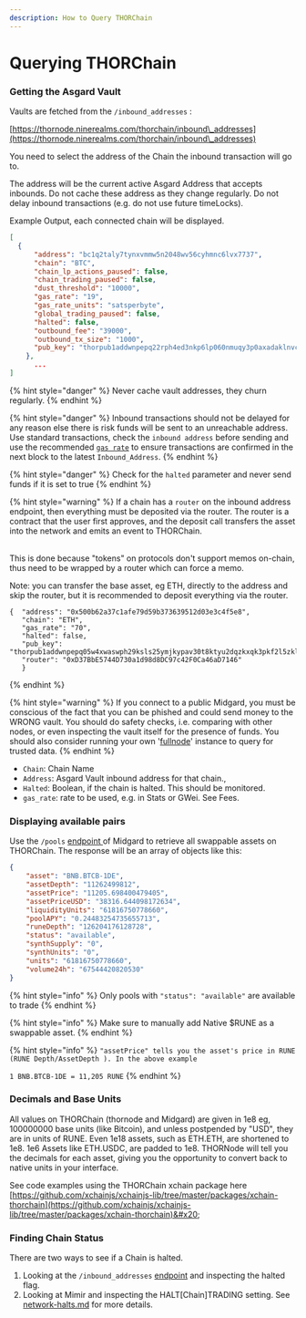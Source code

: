 ```yaml
---
description: How to Query THORChain
---
```


# Querying THORChain

### Getting the Asgard Vault

Vaults are fetched from the `/inbound_addresses` :

[https://thornode.ninerealms.com/thorchain/inbound\_addresses](https://thornode.ninerealms.com/thorchain/inbound\_addresses)

You need to select the address of the Chain the inbound transaction will go to.&#x20;

The address will be the current active Asgard Address that accepts inbounds. Do not cache these address as they change regularly. Do not delay inbound transactions (e.g. do not use future timeLocks).

Example Output, each connected chain will be displayed.&#x20;

```json
[
  {
      "address": "bc1q2taly7tynxvmmw5n2048wv56cyhmnc6lvx7737",
      "chain": "BTC",
      "chain_lp_actions_paused": false,
      "chain_trading_paused": false,
      "dust_threshold": "10000",
      "gas_rate": "19",
      "gas_rate_units": "satsperbyte",
      "global_trading_paused": false,
      "halted": false,
      "outbound_fee": "39000",
      "outbound_tx_size": "1000",
      "pub_key": "thorpub1addwnpepq22rph4ed3nkp6lp060nmuqy3p0axadaklnvcs4qfrgyq6zl0rrux9jxkxj"
    },
      ...
]
```

{% hint style="danger" %}
Never cache vault addresses, they churn regularly.&#x20;
{% endhint %}

{% hint style="danger" %}
Inbound transactions should not be delayed for any reason else there is risk funds will be sent to an unreachable address. Use standard transactions, check the `inbound address` before sending and use the recommended [`gas rate`](querying-thorchain.md#getting-the-asgard-vault) to ensure transactions are confirmed in the next block to the latest `Inbound_Address`.
{% endhint %}

{% hint style="danger" %}
Check for the `halted` parameter and never send funds if it is set to true
{% endhint %}

{% hint style="warning" %}
If a chain has a `router` on the inbound address endpoint, then everything must be deposited via the router. The router is a contract that the user first approves, and the deposit call transfers the asset into the network and emits an event to THORChain.&#x20;

\
This is done because "tokens" on protocols don't support memos on-chain, thus need to be wrapped by a router which can force a memo.&#x20;

Note: you can transfer the base asset, eg ETH, directly to the address and skip the router, but it is recommended to deposit everything via the router.&#x20;

```
{  "address": "0x500b62a37c1afe79d59b373639512d03e3c4f5e8",
   "chain": "ETH",
   "gas_rate": "70",
   "halted": false,
   "pub_key": "thorpub1addwnpepq05w4xwaswph29ksls25ymjkypav30t8ktyu2dqzkxqk3pkf2l5zklvfzef",
   "router": "0xD37BbE5744D730a1d98d8DC97c42F0Ca46aD7146"
   }
```
{% endhint %}

{% hint style="warning" %}
If you connect to a public Midgard, you must be conscious of the fact that you can be phished and could send money to the WRONG vault. You should do safety checks, i.e. comparing with other nodes, or even inspecting the vault itself for the presence of funds. You should also consider running your own '[fullnode](https://docs.thorchain.org/thornodes/overview)' instance to query for trusted data.
{% endhint %}

* `Chain`: Chain Name
* `Address`: Asgard Vault inbound address for that chain.,&#x20;
* `Halted`: Boolean, if the chain is halted. This should be monitored.
* `gas_rate`: rate to be used, e.g. in Stats or GWei. See Fees.

### Displaying available pairs

Use the `/pools` [endpoint ](https://midgard.thorchain.info/v2/pools)of Midgard to retrieve all swappable assets on THORChain. The response will be an array of objects like this:

```json
{
    "asset": "BNB.BTCB-1DE",
    "assetDepth": "11262499812",
    "assetPrice": "11205.698400479405",
    "assetPriceUSD": "38316.644098172634",
    "liquidityUnits": "61816750778660",
    "poolAPY": "0.24483254735655713",
    "runeDepth": "126204176128728",
    "status": "available",
    "synthSupply": "0",
    "synthUnits": "0",
    "units": "61816750778660",
    "volume24h": "67544420820530"
}
```

{% hint style="info" %}
Only pools with `"status": "available"` are available to trade
{% endhint %}

{% hint style="info" %}
Make sure to manually add Native $RUNE as a swappable asset.
{% endhint %}

{% hint style="info" %}
`"assetPrice" tells you the asset's price in RUNE (RUNE Depth/AssetDepth ). In the above example`

`1 BNB.BTCB-1DE = 11,205 RUNE`
{% endhint %}

### Decimals and Base Units

All values on THORChain (thornode and Midgard) are given in 1e8 eg, 100000000 base units (like Bitcoin), and unless postpended by "USD", they are in units of RUNE. Even 1e18 assets, such as ETH.ETH, are shortened to 1e8. 1e6 Assets like ETH.USDC, are padded to 1e8. THORNode will tell you the decimals for each asset, giving you the opportunity to convert back to native units in your interface.&#x20;

See code examples using the THORChain xchain package here [https://github.com/xchainjs/xchainjs-lib/tree/master/packages/xchain-thorchain](https://github.com/xchainjs/xchainjs-lib/tree/master/packages/xchain-thorchain)&#x20;

### Finding Chain Status

There are two ways to see if a Chain is halted.&#x20;

1. Looking at the `/inbound_addresses` [endpoint](https://thornode.ninerealms.com/thorchain/inbound\_addresses) and inspecting the halted flag.
2. Looking at Mimir and inspecting the HALT\[Chain]TRADING setting. See [network-halts.md](network-halts.md "mention") for more details.
